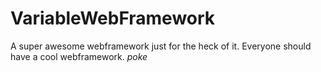 VariableWebFramework
====================

A super awesome webframework just for the heck of it.
Everyone should have a cool webframework. *poke*
